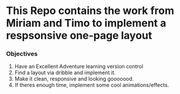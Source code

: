 # This Repo contains the work from Miriam and Timo to implement a respsonsive one-page layout


### Objectives
  1. Have an Excellent Adventure learning version control
  2. Find a layout via dribble and implement it.
  3. Make it clean, responsive and looking gooooood.
  4. If theres enough time, implement some cool animations/effects.
